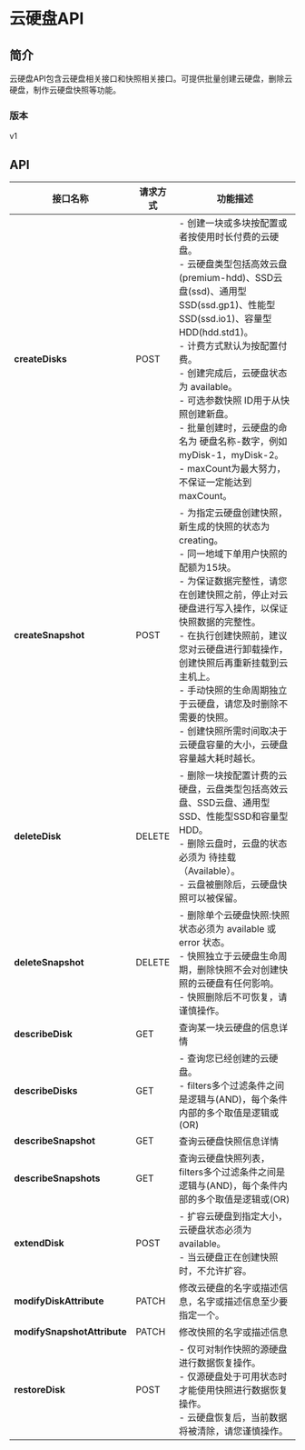 # 云硬盘API


## 简介
云硬盘API包含云硬盘相关接口和快照相关接口。可提供批量创建云硬盘，删除云硬盘，制作云硬盘快照等功能。


### 版本
v1


## API
|接口名称|请求方式|功能描述|
|---|---|---|
|**createDisks**|POST|-   创建一块或多块按配置或者按使用时长付费的云硬盘。</br>-   云硬盘类型包括高效云盘(premium-hdd)、SSD云盘(ssd)、通用型SSD(ssd.gp1)、性能型SSD(ssd.io1)、容量型HDD(hdd.std1)。</br>-   计费方式默认为按配置付费。</br>-   创建完成后，云硬盘状态为 available。</br>-   可选参数快照 ID用于从快照创建新盘。</br>-   批量创建时，云硬盘的命名为 硬盘名称-数字，例如 myDisk-1，myDisk-2。</br>-   maxCount为最大努力，不保证一定能达到maxCount。</br>|
|**createSnapshot**|POST|-   为指定云硬盘创建快照，新生成的快照的状态为creating。</br>-   同一地域下单用户快照的配额为15块。</br>-   为保证数据完整性，请您在创建快照之前，停止对云硬盘进行写入操作，以保证快照数据的完整性。</br>-   在执行创建快照前，建议您对云硬盘进行卸载操作，创建快照后再重新挂载到云主机上。</br>-   手动快照的生命周期独立于云硬盘，请您及时删除不需要的快照。</br>-   创建快照所需时间取决于云硬盘容量的大小，云硬盘容量越大耗时越长。</br>|
|**deleteDisk**|DELETE|-   删除一块按配置计费的云硬盘，云盘类型包括高效云盘、SSD云盘、通用型SSD、性能型SSD和容量型HDD。</br>-   删除云盘时，云盘的状态必须为 待挂载（Available）。</br>-   云盘被删除后，云硬盘快照可以被保留。</br>|
|**deleteSnapshot**|DELETE|-   删除单个云硬盘快照:快照状态必须为 available 或 error 状态。</br>-   快照独立于云硬盘生命周期，删除快照不会对创建快照的云硬盘有任何影响。</br>-   快照删除后不可恢复，请谨慎操作。</br>|
|**describeDisk**|GET|查询某一块云硬盘的信息详情|
|**describeDisks**|GET|-   查询您已经创建的云硬盘。</br>-   filters多个过滤条件之间是逻辑与(AND)，每个条件内部的多个取值是逻辑或(OR)</br>|
|**describeSnapshot**|GET|查询云硬盘快照信息详情|
|**describeSnapshots**|GET|查询云硬盘快照列表，filters多个过滤条件之间是逻辑与(AND)，每个条件内部的多个取值是逻辑或(OR)|
|**extendDisk**|POST|-   扩容云硬盘到指定大小，云硬盘状态必须为 available。</br>-   当云硬盘正在创建快照时，不允许扩容。</br>|
|**modifyDiskAttribute**|PATCH|修改云硬盘的名字或描述信息，名字或描述信息至少要指定一个。|
|**modifySnapshotAttribute**|PATCH|修改快照的名字或描述信息|
|**restoreDisk**|POST|-   仅可对制作快照的源硬盘进行数据恢复操作。</br>-   仅源硬盘处于可用状态时才能使用快照进行数据恢复操作。</br>-   云硬盘恢复后，当前数据将被清除，请您谨慎操作。</br>|
